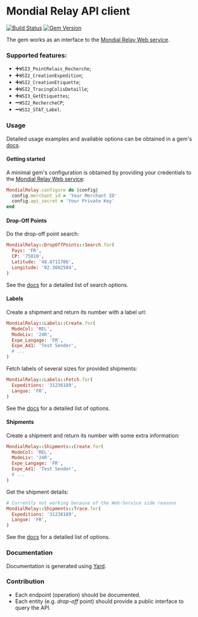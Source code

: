# Mondial Relay API client

[![Build Status](https://travis-ci.org/vinted/mondial_relay.svg?branch=master)](https://travis-ci.org/vinted/mondial_relay)
[![Gem Version](https://badge.fury.io/rb/mondial_relay.svg)](https://badge.fury.io/rb/mondial_relay)

The gem works as an interface to the
[Mondial Relay Web service](https://api.mondialrelay.com/Web_Services.asmx).

### Supported features:
- ➕`WSI3_PointRelais_Recherche`;
- ➕`WSI2_CreationExpedition`;
- ➕`WSI2_CreationEtiquette`;
- ➕`WSI2_TracingColisDetaille`;
- ➕`WSI3_GetEtiquettes`;
- ➖`WSI2_RechercheCP`;
- ➖`WSI2_STAT_Label`.

### Usage
Detailed usage examples and available options can be obtained in a gem's [docs](http://www.rubydoc.info/gems/mondial_relay/0.1.1).

#### Getting started
A minimal gem's configuration is obtained by providing your credentials to the [Mondial Relay Web service](https://api.mondialrelay.com/Web_Services.asmx):
```ruby
MondialRelay.configure do |config|
  config.merchant_id = 'Your Merchant ID'
  config.api_secret = 'Your Private Key'
end
```

#### Drop-Off Points
Do the drop-off point search:
```ruby
MondialRelay::DropOffPoints::Search.for(
  Pays: 'FR',
  CP: '75010',
  Latitude: '48.8711706',
  Longitude: '02.3602504',
)
```
See the [docs](http://www.rubydoc.info/gems/mondial_relay) for a detailed list of search options.

#### Labels
Create a shipment and return its number with a label url:
```ruby
MondialRelay::Labels::Create.for(
  ModeCol: 'REL',
  ModeLiv: '24R',
  Expe_Langage: 'FR',
  Expe_Ad1: 'Test Sender',
  # ...
)
```
Fetch labels of several sizes for provided shipments:
```ruby
MondialRelay::Labels::Fetch.for(
  Expeditions: '31236189',
  Langue: 'FR',
)
```
See the [docs](http://www.rubydoc.info/gems/mondial_relay/0.1.1) for a detailed list of options.

#### Shipments
Create a shipment and return its number with some extra information:
```ruby
MondialRelay::Shipments::Create.for(
  ModeCol: 'REL',
  ModeLiv: '24R',
  Expe_Langage: 'FR',
  Expe_Ad1: 'Test Sender',
  # ...
)
```
Get the shipment details:
```ruby
# Currently not working because of the Web-Service side reasons
MondialRelay::Shipments::Trace.for(
  Expeditions: '31236189',
  Langue: 'FR',
)
```
See the [docs](http://www.rubydoc.info/gems/mondial_relay/0.1.1) for a detailed list of options.

### Documentation
Documentation is generated using [Yard](https://yardoc.org/).

### Contribution
- Each endpoint (operation) should be documented.
- Each entity (e.g. *drop-off* point) should provide a public interface to query the API.
